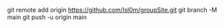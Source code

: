 git remote add origin https://github.com/Isl0m/groupSite.git
git branch -M main
git push -u origin main
